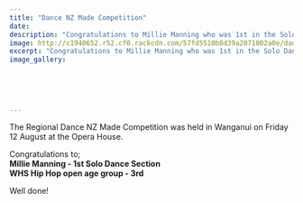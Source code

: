 ```yaml
---
title: "Dance NZ Made Competition"
date: 
description: "Congratulations to Millie Manning who was 1st in the Solo Dance Section of the Regional Dance NZ Made Competition held in Wanganui on Friday 12 August."
image: http://c1940652.r52.cf0.rackcdn.com/57fd5510b8d39a2071002a0e/dance-nz-made-logo.gif
excerpt: "Congratulations to Millie Manning who was 1st in the Solo Dance Section of the Regional Dance NZ Made Competition held in Wanganui on Friday 12 August."
image_gallery:
    
    
    
    
    
---
```


<p>The Regional Dance NZ Made Competition was held in Wanganui on Friday 12 August at the Opera House.</p>
<p>Congratulations to;<br /><strong><strong>Millie Manning - 1st&nbsp;</strong>Solo Dance Section&nbsp;</strong><br /><strong>WHS Hip Hop open age group - 3rd</strong></p>
<p>Well done!&nbsp;</p>

